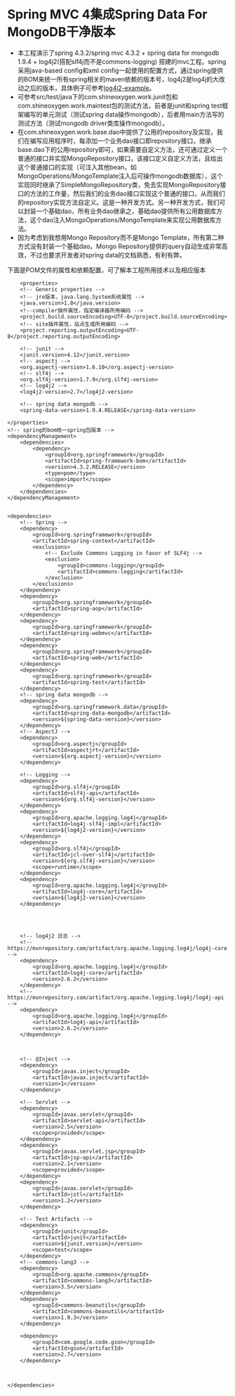 # Spring MVC 4集成Spring Data For MongoDB干净版本
- 本工程演示了spring 4.3.2/spring mvc 4.3.2 + spring data for mongodb 1.9.4 + log4j2(搭配slf4j而不是commons-logging) 搭建的mvc工程。spring采用java-based config和xml config一起使用的配置方式，通过spring提供的BOM来统一所有spring相关的maven依赖的版本号，log4j2是log4j的大改动之后的版本，具体例子可参考[log4j2-example](https://github.com/GrayOxygen/log4j2-example)。
- 可参考src/test/java下的com.shineoxygen.work.junit包和com.shineoxygen.work.maintest包的测试方法，前者是junit和spring test框架编写的单元测试（测试spring data操作mongodb），后者用main方法写的测试方法（测试mongodb driver类库操作mongodb）。
- 在com.shineoxygen.work.base.dao中提供了公用的repository及实现，我们在编写应用程序时，每添加一个业务dao接口即repository接口，继承base.dao下的公用repository即可，如果需要自定义方法，还可通过定义一个普通的接口并实现MongoRepository接口，该接口定义自定义方法，且给出这个普通接口的实现（可注入其他bean，如MongoOperations/MongoTemplate注入后可操作mongodb数据库），这个实现同时继承了SimpleMongoRepository类，免去实现MongoRepository接口的方法的工作量，然后我们的业务dao接口实现这个普通的接口，从而我们的repository实现方法自定义。这是一种开发方式。另一种开发方式，我们可以封装一个基础dao，所有业务dao继承之，基础dao提供所有公用数据库方法，这个dao注入MongoOperations/MongoTemplate来实现公用数据库方法。
-  因为考虑到我想用Mongo Repository而不是Mongo Template，所有第二种方式没有封装一个基础dao。Mongo Repository提供的query自动生成非常高效，不过也要求开发者对spring data的文档熟悉，有利有弊。

下面是POM文件的属性和依赖配置，可了解本工程所用技术以及相应版本

    	<properties>
		<!-- Generic properties -->
		<!-- jre版本，java.lang.System系统属性 -->
		<java.version>1.8</java.version>
		<!--compiler插件属性，指定编译器所用编码 -->
		<project.build.sourceEncoding>UTF-8</project.build.sourceEncoding>
		<!-- site插件属性，站点生成所用编码 -->
		<project.reporting.outputEncoding>UTF-8</project.reporting.outputEncoding>

		<!-- junit -->
		<junit.version>4.12</junit.version>
		<!-- aspectj -->
		<org.aspectj-version>1.6.10</org.aspectj-version>
		<!-- slf4j -->
		<org.slf4j-version>1.7.9</org.slf4j-version>
		<!-- log4j2 -->
		<log4j2-version>2.7</log4j2-version>

		<!-- spring data mongodb -->
		<spring-data-version>1.9.4.RELEASE</spring-data-version>

	</properties>
	<!-- spring的bom统一spring包版本 -->
	<dependencyManagement>
		<dependencies>
			<dependency>
				<groupId>org.springframework</groupId>
				<artifactId>spring-framework-bom</artifactId>
				<version>4.3.2.RELEASE</version>
				<type>pom</type>
				<scope>import</scope>
			</dependency>
		</dependencies>
	</dependencyManagement>


	<dependencies>
		<!-- Spring -->
		<dependency>
			<groupId>org.springframework</groupId>
			<artifactId>spring-context</artifactId>
			<exclusions>
				<!-- Exclude Commons Logging in favor of SLF4j -->
				<exclusion>
					<groupId>commons-logging</groupId>
					<artifactId>commons-logging</artifactId>
				</exclusion>
			</exclusions>
		</dependency>
		<dependency>
			<groupId>org.springframework</groupId>
			<artifactId>spring-aop</artifactId>
		</dependency>
		<dependency>
			<groupId>org.springframework</groupId>
			<artifactId>spring-webmvc</artifactId>
		</dependency>
		<dependency>
			<groupId>org.springframework</groupId>
			<artifactId>spring-web</artifactId>
		</dependency>
		<dependency>
			<groupId>org.springframework</groupId>
			<artifactId>spring-test</artifactId>
		</dependency>
		<!-- spring data mongodb -->
		<dependency>
			<groupId>org.springframework.data</groupId>
			<artifactId>spring-data-mongodb</artifactId>
			<version>${spring-data-version}</version>
		</dependency>
		<!-- AspectJ -->
		<dependency>
			<groupId>org.aspectj</groupId>
			<artifactId>aspectjrt</artifactId>
			<version>${org.aspectj-version}</version>
		</dependency>

		<!-- Logging -->
		<dependency>
			<groupId>org.slf4j</groupId>
			<artifactId>slf4j-api</artifactId>
			<version>${org.slf4j-version}</version>
		</dependency>
		<dependency>
			<groupId>org.apache.logging.log4j</groupId>
			<artifactId>log4j-slf4j-impl</artifactId>
			<version>${log4j2-version}</version>
		</dependency>
		<dependency>
			<groupId>org.slf4j</groupId>
			<artifactId>jcl-over-slf4j</artifactId>
			<version>${org.slf4j-version}</version>
			<scope>runtime</scope>
		</dependency>
		<dependency>
			<groupId>org.apache.logging.log4j</groupId>
			<artifactId>log4j-core</artifactId>
			<version>${log4j2-version}</version>
		</dependency>




		<!-- log4j2 日志 -->
		<!-- https://mvnrepository.com/artifact/org.apache.logging.log4j/log4j-core -->
		<dependency>
			<groupId>org.apache.logging.log4j</groupId>
			<artifactId>log4j-core</artifactId>
			<version>2.6.2</version>
		</dependency>
		<!-- https://mvnrepository.com/artifact/org.apache.logging.log4j/log4j-api -->
		<dependency>
			<groupId>org.apache.logging.log4j</groupId>
			<artifactId>log4j-api</artifactId>
			<version>2.6.2</version>
		</dependency>



		<!-- @Inject -->
		<dependency>
			<groupId>javax.inject</groupId>
			<artifactId>javax.inject</artifactId>
			<version>1</version>
		</dependency>

		<!-- Servlet -->
		<dependency>
			<groupId>javax.servlet</groupId>
			<artifactId>servlet-api</artifactId>
			<version>2.5</version>
			<scope>provided</scope>
		</dependency>
		<dependency>
			<groupId>javax.servlet.jsp</groupId>
			<artifactId>jsp-api</artifactId>
			<version>2.1</version>
			<scope>provided</scope>
		</dependency>
		<dependency>
			<groupId>javax.servlet</groupId>
			<artifactId>jstl</artifactId>
			<version>1.2</version>
		</dependency>

		<!-- Test Artifacts -->
		<dependency>
			<groupId>junit</groupId>
			<artifactId>junit</artifactId>
			<version>${junit.version}</version>
			<scope>test</scope>
		</dependency>
		<!-- commons-lang3 -->
		<dependency>
			<groupId>org.apache.commons</groupId>
			<artifactId>commons-lang3</artifactId>
			<version>3.5</version>
		</dependency>
		<dependency>
			<groupId>commons-beanutils</groupId>
			<artifactId>commons-beanutils</artifactId>
			<version>1.9.3</version>
		</dependency>

		<dependency>
			<groupId>com.google.code.gson</groupId>
			<artifactId>gson</artifactId>
			<version>2.7</version>
		</dependency>



	</dependencies>

